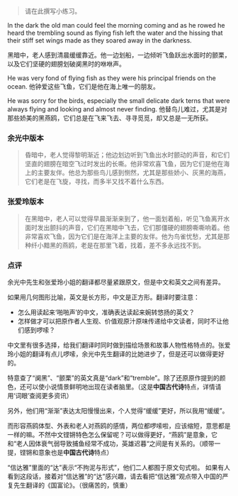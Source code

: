 > 请在此撰写小练习。

In the dark the old man could feel the morning coming and as he rowed he heard the trembling sound as flying fish left the water and the hissing that their stiff set wings made as they soared away in the darkness.

黑暗中，老人感到清晨缓缓靠近。他一边划船，一边倾听飞鱼跃出水面时的颤栗，以及它们坚硬的翅膀划破阒黑时的咻咻声。

He was very fond of flying fish as they were his principal friends on the ocean.
他钟爱这些飞鱼，它们是他在海上唯一的朋友。

He was sorry for the birds, especially the small delicate dark terns that were always flying and looking and almost never finding.
他替鸟儿难过，尤其是对那些娇美的黑燕鸥，它们总是在飞来飞去、寻寻觅觅，却又总是一无所获。

### 余光中版本
> 昏暗中，老人觉得黎明渐近；他边划边听到飞鱼出水时颤动的声音，和它们坚直的翅膀在暗空飞过时发出的长嘶。他非常欢喜飞鱼，因为它们是他在海上的主要友伴。他总为那些鸟儿感到恻然，尤其是那些娇小、灰黑的海燕，它们老是在飞旋，寻找，而多半又找不着什么东西。

### 张爱玲版本
> 在黑暗中，老人可以觉得早晨渐渐来到了，他一面划着船，听见飞鱼离开水面时发出颤抖的声音，它们在黑暗中飞去，它们那僵硬的翅膀嘶嘶响着。他非常喜欢飞鱼，因为它们是在海洋上主要的友伴。他为鸟雀忧愁，尤其是那种纤小黯黑的燕鸥，老是在那里飞着，找着，差不多永远找不到。

### 点评
余光中先生和张爱玲小姐的翻译都尽量紧跟原文，但是中文和英文之间有差异。

如果用几何图形比喻，英文是长方形，中文是正方形。翻译时要注意：
- 怎么用读起来‘啪啪声’的中文，准确表达读起来婉转悠扬的英文？
- 怎样做才可以把原作者人生观、价值观原汁原味传递给中文读者，同时不让他们感到啰嗦？

中文里有很多选择，给我们翻译时同时做到描绘场景和故事人物性格特点的。张爱玲小姐的翻译有点儿啰嗦，余光中先生翻译的比她进步了，但是还可以做得更好的。

特意查了“阒黑”、“颤栗”的英文真是“dark”和“tremble”。除了还原原作提到的颜色，还可以使小说情景鲜明地出现在读者脑里。（这是**中国古代诗**特点，详情请用‘词眼’查阅更多资讯）

另外，他们用“渐渐”表达太阳慢慢出来，个人觉得“缓缓”更好，所以我用“缓缓”。

而形容燕鸥体型、外表和老人对燕鸥的感情，两位都啰嗦啦，应该缩短，意思都是一样的嘛。不然中文铿锵特色怎么保留呢？可以做得更好，“燕鸥”是意象，它和“老人因体衰气弱导致捕鱼经常不成功，英雄迟暮“之间是有关系的。（顺带一提，铿锵和意象也是**中国古代诗**特点）

“信达雅”里面的“达”表示“不拘泥与形式”，他们二人都囿于原文句式啦。
如果有人看到这段话，接着对“信达雅”的“达”感兴趣，请去看把“信达雅“观点带入中国的严复先生翻译的《国富论》。（很痛苦的，慎重）
